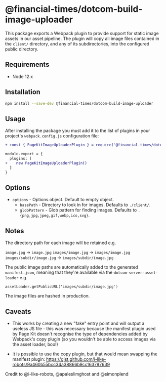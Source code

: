 # @financial-times/dotcom-build-image-uploader

This package exports a Webpack plugin to provide support for static image assets in our asset pipeline.
The plugin will copy all image files contained in the `client/` directory, and any of its subdirectories, into the configured public directory. 


## Requirements

* Node 12.x


## Installation

```sh
npm install --save-dev @financial-times/dotcom-build-image-uploader
```

## Usage

After installing the package you must add it to the list of plugins in your project's `webpack.config.js` configuration file:

```diff
+ const { PageKitImageUploaderPlugin } = require('@financial-times/dotcom-build-image-uploader')

module.export = {
  plugins: [
+    new PageKitImageUploaderPlugin()
  ]
}
```

## Options

- `options` -  Options object. Default to empty object.
  - `basePath` - Directory to look in for images. Defaults to `./client/`.
  - `globPattern` - Glob pattern for finding images. Defaults to `.{png,jpg,jpeg,gif,webp,ico,svg}`.

## Notes

The directory path for each image will be retained e.g.

`image.jpg` -> `image.jpg`
`images/image.jpg` -> `images/image.jpg`
`images/subdir/image.jpg` -> `images/subdir/image.jpg`

The public image paths are automatically added to the generated `manifest.json`,
meaning that they're available via the `dotcom-server-asset-loader` e.g.

```
assetLoader.getPublicURL('images/subdir/image.jpg')
```

The image files are hashed in production.

## Caveats

- This works by creating a new "fake" entry point and will output a useless
  JS file - this was necessary because the manifest plugin used by Page Kit
  doesn't recognise the type of dependencies added by Webpack's copy plugin
  (so you wouldn't be able to access images via the asset loader, boo!)

- It is possible to use the copy plugin, but that would mean swapping the
  manifest plugin: https://gist.github.com/i-like-robots/9a460b55bcc34a38866b9cc163787639

Credit to @i-like-robots, @apaleslimghost and @simonplend
